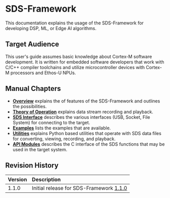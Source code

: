 # SDS-Framework

This documentation explains the usage of the SDS-Framework for developing DSP, ML, or Edge AI algorithms.

## Target Audience

This user's guide assumes basic knowledge about Cortex-M software development. It is written for embedded software developers that work with C/C++ compiler toolchains and utilize microcontroller devices with Cortex-M processors and Ethos-U NPUs.

## Manual Chapters

- [**Overview**](overview.md) explains the of features of the SDS-Framework and outlines the possibilities.
- [**Theory of Operation**](theory.md) explains data stream recording and playback.
- [**SDS Interface**](sds_interface.md) describes the various interfaces (USB, Socket, File System) for connecting to the target.
- [**Examples**](examples.md) lists the examples that are available.
- [**Utilities**](utilities.md) explains Python based utilities that operate with SDS data files for converting, viewing, recording, and playback.
- [**API Modules**](SDS_API\modules.md) describes the C interface of the SDS functions that may be used in the target system.

## Revision History

Version            | Description
:------------------|:-------------------------
1.1.0              | Initial release for SDS-Framework [1.1.0](https://github.com/ARM-software/SDS-Framework/releases/tag/v1.1.0)
